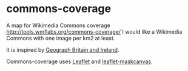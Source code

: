 commons-coverage
================

A map for Wikimedia Commons coverage http://tools.wmflabs.org/commons-coverage/ I would like a Wikimedia Commons with one image per km2 at least.

It is inspired by [Geograph Britain and Ireland](http://www.geograph.org.uk).

Commons-coverage uses [Leaflet](https://github.com/Leaflet/Leaflet) and [leaflet-maskcanvas](https://github.com/domoritz/leaflet-maskcanvas).
